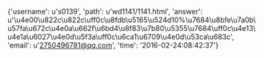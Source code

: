 {'username': u's0139', 'path': u'wd1141/1141.html', 'answer': u'\u4e00\u822c\u822c\uff0c\u8fdb\u5165\u524d10%\u7684\u8bfe\u7a0b\u57fa\u672c\u4e0a\u662f\u6bd4\u8f83\u7b80\u5355\u7684\uff0c\u4e13\u4e1a\u6027\u4e0d\u5f3a\uff0c\u6ca1\u6709\u4e0d\u53ca\u683c', 'email': u'2750496781@qq.com', 'time': '2016-02-24:08:42:37'}